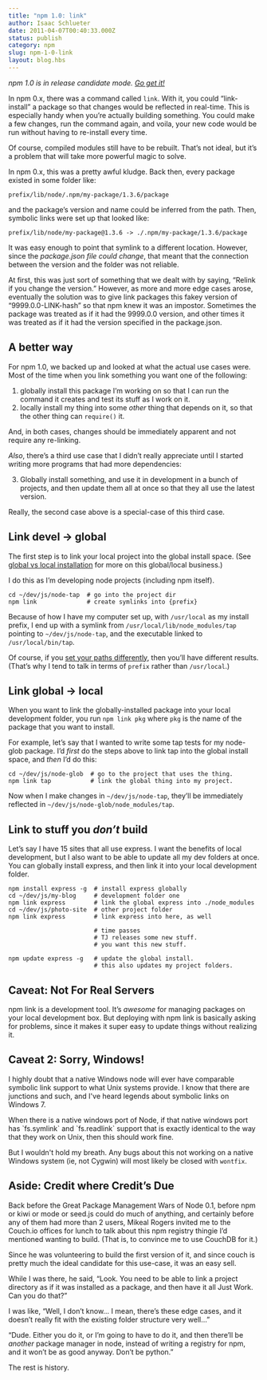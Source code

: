 ```yaml
---
title: "npm 1.0: link"
author: Isaac Schlueter
date: 2011-04-07T00:40:33.000Z
status: publish
category: npm
slug: npm-1-0-link
layout: blog.hbs
---
```


<p><i>npm 1.0 is in release candidate mode. <a href="http://groups.google.com/group/npm-/browse_thread/thread/43d3e76d71d1f141">Go get it!</a></i></p>

<p>In npm 0.x, there was a command called <code>link</code>. With it, you could &#8220;link-install&#8221; a package so that changes would be reflected in real-time. This is especially handy when you&#8217;re actually building something. You could make a few changes, run the command again, and voila, your new code would be run without having to re-install every time.</p>

<p>Of course, compiled modules still have to be rebuilt. That&#8217;s not ideal, but it&#8217;s a problem that will take more powerful magic to solve.</p>

<p>In npm 0.x, this was a pretty awful kludge. Back then, every package existed in some folder like:</p>

<pre><code>prefix/lib/node/.npm/my-package/1.3.6/package
</code></pre>

<p>and the package&#8217;s version and name could be inferred from the path. Then, symbolic links were set up that looked like:</p>

<pre><code>prefix/lib/node/my-package@1.3.6 -&gt; ./.npm/my-package/1.3.6/package
</code></pre>

<p>It was easy enough to point that symlink to a different location. However, since the <em>package.json file could change</em>, that meant that the connection between the version and the folder was not reliable.</p>

<p>At first, this was just sort of something that we dealt with by saying, &#8220;Relink if you change the version.&#8221; However, as more and more edge cases arose, eventually the solution was to give link packages this fakey version of &#8220;9999.0.0-LINK-hash&#8221; so that npm knew it was an impostor. Sometimes the package was treated as if it had the 9999.0.0 version, and other times it was treated as if it had the version specified in the package.json.</p>

<h2 id="a_better_way">A better way</h2>

<p>For npm 1.0, we backed up and looked at what the actual use cases were. Most of the time when you link something you want one of the following:</p>

<ol>
<li>globally install this package I&#8217;m working on so that I can run the command it creates and test its stuff as I work on it.</li>
<li>locally install my thing into some <em>other</em> thing that depends on it, so that the other thing can <code>require()</code> it.</li>
</ol>

<p>And, in both cases, changes should be immediately apparent and not require any re-linking.</p>

<p><em>Also</em>, there&#8217;s a third use case that I didn&#8217;t really appreciate until I started writing more programs that had more dependencies:</p>

<ol start="3"> <li><p>Globally install something, and use it in development in a bunch of projects, and then update them all at once so that they all use the latest version. </ol>

<p>Really, the second case above is a special-case of this third case.</p>

<h2 id="link_devel_global">Link devel &rarr; global</h2>

<p>The first step is to link your local project into the global install space. (See <a href="http://blog.nodejs.org/2011/03/23/npm-1-0-global-vs-local-installation/">global vs local installation</a> for more on this global/local business.)</p>

<p>I do this as I&#8217;m developing node projects (including npm itself).</p>

<pre><code>cd ~/dev/js/node-tap  # go into the project dir
npm link              # create symlinks into {prefix}
</code></pre>

<p>Because of how I have my computer set up, with <code>/usr/local</code> as my install prefix, I end up with a symlink from <code>/usr/local/lib/node_modules/tap</code> pointing to <code>~/dev/js/node-tap</code>, and the executable linked to <code>/usr/local/bin/tap</code>.</p>

<p>Of course, if you <a href="http://blog.nodejs.org/2011/04/04/development-environment/">set your paths differently</a>, then you&#8217;ll have different results. (That&#8217;s why I tend to talk in terms of <code>prefix</code> rather than <code>/usr/local</code>.)</p>

<h2 id="link_global_local">Link global &rarr; local</h2>

<p>When you want to link the globally-installed package into your local development folder, you run <code>npm link pkg</code> where <code>pkg</code> is the name of the package that you want to install.</p>

<p>For example, let&#8217;s say that I wanted to write some tap tests for my node-glob package. I&#8217;d <em>first</em> do the steps above to link tap into the global install space, and <em>then</em> I&#8217;d do this:</p>

<pre><code>cd ~/dev/js/node-glob  # go to the project that uses the thing.
npm link tap           # link the global thing into my project.
</code></pre>

<p>Now when I make changes in <code>~/dev/js/node-tap</code>, they&#8217;ll be immediately reflected in <code>~/dev/js/node-glob/node_modules/tap</code>.</p>

<h2 id="link_to_stuff_you_don8217t_build">Link to stuff you <em>don&#8217;t</em> build</h2>

<p>Let&#8217;s say I have 15 sites that all use express. I want the benefits of local development, but I also want to be able to update all my dev folders at once. You can globally install express, and then link it into your local development folder.</p>

<pre><code>npm install express -g  # install express globally
cd ~/dev/js/my-blog     # development folder one
npm link express        # link the global express into ./node_modules
cd ~/dev/js/photo-site  # other project folder
npm link express        # link express into here, as well

                        # time passes
                        # TJ releases some new stuff.
                        # you want this new stuff.

npm update express -g   # update the global install.
                        # this also updates my project folders.
</code></pre>

<h2 id="caveat_not_for_real_servers">Caveat: Not For Real Servers</h2>

<p>npm link is a development tool. It&#8217;s <em>awesome</em> for managing packages on your local development box. But deploying with npm link is basically asking for problems, since it makes it super easy to update things without realizing it.</p>

<h2 id="caveat_2_sorry_windows">Caveat 2: Sorry, Windows!</h2>

<p>I highly doubt that a native Windows node will ever have comparable symbolic link support to what Unix systems provide.  I know that there are junctions and such, and I've heard legends about symbolic links on Windows 7.</p>

<p>When there is a native windows port of Node, if that native windows port has `fs.symlink` and `fs.readlink` support that is exactly identical to the way that they work on Unix, then this should work fine.</p>

<p>But I wouldn't hold my breath.  Any bugs about this not working on a native Windows system (ie, not Cygwin) will most likely be closed with <code>wontfix</code>.</p>


<h2 id="aside_credit_where_credit8217s_due">Aside: Credit where Credit&#8217;s Due</h2>

<p>Back before the Great Package Management Wars of Node 0.1, before npm or kiwi or mode or seed.js could do much of anything, and certainly before any of them had more than 2 users, Mikeal Rogers invited me to the Couch.io offices for lunch to talk about this npm registry thingie I&#8217;d mentioned wanting to build. (That is, to convince me to use CouchDB for it.)</p>

<p>Since he was volunteering to build the first version of it, and since couch is pretty much the ideal candidate for this use-case, it was an easy sell.</p>

<p>While I was there, he said, &#8220;Look. You need to be able to link a project directory as if it was installed as a package, and then have it all Just Work. Can you do that?&#8221;</p>

<p>I was like, &#8220;Well, I don&#8217;t know&#8230; I mean, there&#8217;s these edge cases, and it doesn&#8217;t really fit with the existing folder structure very well&#8230;&#8221;</p>

<p>&#8220;Dude. Either you do it, or I&#8217;m going to have to do it, and then there&#8217;ll be <em>another</em> package manager in node, instead of writing a registry for npm, and it won&#8217;t be as good anyway. Don&#8217;t be python.&#8221;</p>

<p>The rest is history.</p>
